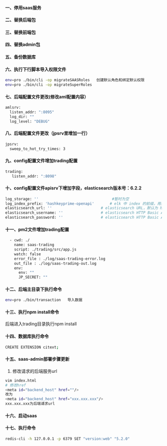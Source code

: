 #### 一、停用saas服务
#### 二、替换后端包
#### 三、替换前端包
#### 四、替换admin包
#### 五、备份数据库
#### 六、执行下行脚本导入权限文件
```bash
env=pro ./bin/cli -op migrateSAASRoles   创建默认角色和绑定默认权限
env=pro ./bin/cli -op migrateSuperRoles
```

#### 七、后端配置文件更改(修改aml配置内容）
```bash
amlsrv:
  listen_addr: ":8095"
  log_dir: ""
  log_level: "DEBUG"
```
    
#### 八、后端配置文件更改（jpsrv里增加一行）
```bash
jpsrv:
  sweep_to_hot_try_times: 3
```
#### 九、config配置文件增加trading配置
```bash
trading:
   listen_addr: ":8098"
```

#### 十、config配置文件apisrv下增加字段，elasticsearch版本号：6.2.2
```bash
log_storage: ''                                 #暂时为空
log_index_prefix: 'hashkeyprime-openapi'       # elk 中 index 的前缀，用来区分业务
elasticsearch_url: ''                      # elasticsearch URL，默认为 http://127.0.0.1:9200
elasticsearch_username: ''                 # elasticsearch HTTP Basic Auth credentials username
elasticsearch_password: ''                 # elasticsearch HTTP Basic Auth credentials password
```
#### 十一、pm2文件增加trading配置
```bash
  - cwd: ./
    name: saas-trading
    script: ./trading/src/app.js
    watch: false
    error_file : ./log/saas-trading-error.log
    out_file : ./log/saas-trading-out.log
    env:
      env: ""
      JP_SECRET: ""
```
#### 十二、后端主目录下执行命令
```bash
env=pro ./bin/transaction   导入数据
```
####  十三、执行npm install命令
后端进入trading目录执行npm install

#### 十四、数据库执行命令
```bash
CREATE EXTENSION citext;
```
 #### 十五、saas-admin部署步骤更新

1. 修改请求的后端服务url
```bash
vim index.html
# 修改href
<meta id="backend_host" href=""/>
改为
<meta id="backend_host" href="xxx.xxx.xxx"/>
xxx.xxx.xxx为后端请求url
```

#### 十六、启动saas
#### 十七、执行命令
 ```bash
 redis-cli -h 127.0.0.1 -p 6379 SET "version:web" "5.2.0"
 ```
